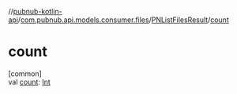 //[pubnub-kotlin-api](../../../index.md)/[com.pubnub.api.models.consumer.files](../index.md)/[PNListFilesResult](index.md)/[count](count.md)

# count

[common]\
val [count](count.md): [Int](https://kotlinlang.org/api/latest/jvm/stdlib/kotlin/-int/index.html)
